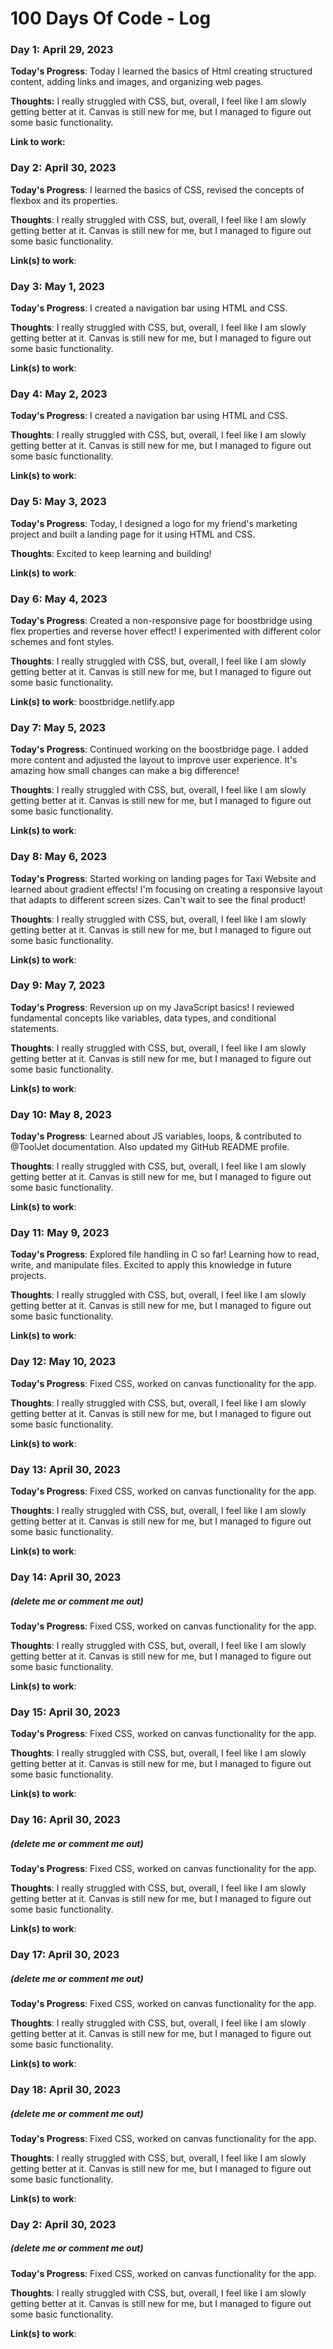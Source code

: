 # 100 Days Of Code - Log

### Day 1: April 29, 2023

**Today's Progress**: Today I learned the basics of Html creating structured content, adding links and images, and organizing web pages.

**Thoughts:** I really struggled with CSS, but, overall, I feel like I am slowly getting better at it. Canvas is still new for me, but I managed to figure out some basic functionality.

**Link to work:**

### Day 2: April 30, 2023

**Today's Progress**: I learned the basics of CSS, revised the concepts of flexbox and its properties.

**Thoughts**: I really struggled with CSS, but, overall, I feel like I am slowly getting better at it. Canvas is still new for me, but I managed to figure out some basic functionality.

**Link(s) to work**:

### Day 3: May 1, 2023

**Today's Progress**: I created a navigation bar using HTML and CSS.  

**Thoughts**: I really struggled with CSS, but, overall, I feel like I am slowly getting better at it. Canvas is still new for me, but I managed to figure out some basic functionality.

**Link(s) to work**:

### Day 4: May 2, 2023

**Today's Progress**: I created a navigation bar using HTML and CSS.

**Thoughts**: I really struggled with CSS, but, overall, I feel like I am slowly getting better at it. Canvas is still new for me, but I managed to figure out some basic functionality.

**Link(s) to work**:

### Day 5: May 3, 2023

**Today's Progress**: Today, I designed a logo for my friend's marketing project and built a landing page for it using HTML and CSS.  

**Thoughts**: Excited to keep learning and building!

**Link(s) to work**:

### Day 6: May 4, 2023

**Today's Progress**: Created a non-responsive page for boostbridge using flex properties and reverse hover effect! I experimented with different color schemes and font styles.

**Thoughts**: I really struggled with CSS, but, overall, I feel like I am slowly getting better at it. Canvas is still new for me, but I managed to figure out some basic functionality.

**Link(s) to work**: boostbridge.netlify.app

### Day 7: May 5, 2023

**Today's Progress**: Continued working on the boostbridge page. I added more content and adjusted the layout to improve user experience. It's amazing how small changes can make a big difference!

**Thoughts**: I really struggled with CSS, but, overall, I feel like I am slowly getting better at it. Canvas is still new for me, but I managed to figure out some basic functionality.

**Link(s) to work**:

### Day 8: May 6, 2023

**Today's Progress**: Started working on landing pages for Taxi Website and learned about gradient effects! I'm focusing on creating a responsive layout that adapts to different screen sizes. Can't wait to see the final product!

**Thoughts**: I really struggled with CSS, but, overall, I feel like I am slowly getting better at it. Canvas is still new for me, but I managed to figure out some basic functionality.

**Link(s) to work**:

### Day 9: May 7, 2023

**Today's Progress**: Reversion up on my JavaScript basics! I reviewed fundamental concepts like variables, data types, and conditional statements.

**Thoughts**: I really struggled with CSS, but, overall, I feel like I am slowly getting better at it. Canvas is still new for me, but I managed to figure out some basic functionality.

**Link(s) to work**:

### Day 10: May 8, 2023

**Today's Progress**: Learned about JS variables, loops, & contributed to  @ToolJet documentation. Also updated my GitHub README profile.

**Thoughts**: I really struggled with CSS, but, overall, I feel like I am slowly getting better at it. Canvas is still new for me, but I managed to figure out some basic functionality.

**Link(s) to work**:

### Day 11: May 9, 2023

**Today's Progress**: Explored file handling in C so far! Learning how to read, write, and manipulate files. Excited to apply this knowledge in future projects.

**Thoughts**: I really struggled with CSS, but, overall, I feel like I am slowly getting better at it. Canvas is still new for me, but I managed to figure out some basic functionality.

**Link(s) to work**:

### Day 12: May 10, 2023

**Today's Progress**: Fixed CSS, worked on canvas functionality for the app.

**Thoughts**: I really struggled with CSS, but, overall, I feel like I am slowly getting better at it. Canvas is still new for me, but I managed to figure out some basic functionality.

**Link(s) to work**:

### Day 13: April 30, 2023

**Today's Progress**: Fixed CSS, worked on canvas functionality for the app.

**Thoughts**: I really struggled with CSS, but, overall, I feel like I am slowly getting better at it. Canvas is still new for me, but I managed to figure out some basic functionality.

**Link(s) to work**:

### Day 14: April 30, 2023
##### (delete me or comment me out)

**Today's Progress**: Fixed CSS, worked on canvas functionality for the app.

**Thoughts**: I really struggled with CSS, but, overall, I feel like I am slowly getting better at it. Canvas is still new for me, but I managed to figure out some basic functionality.

**Link(s) to work**:

### Day 15: April 30, 2023

**Today's Progress**: Fixed CSS, worked on canvas functionality for the app.

**Thoughts**: I really struggled with CSS, but, overall, I feel like I am slowly getting better at it. Canvas is still new for me, but I managed to figure out some basic functionality.

**Link(s) to work**:

### Day 16: April 30, 2023
##### (delete me or comment me out)

**Today's Progress**: Fixed CSS, worked on canvas functionality for the app.

**Thoughts**: I really struggled with CSS, but, overall, I feel like I am slowly getting better at it. Canvas is still new for me, but I managed to figure out some basic functionality.

**Link(s) to work**:

### Day 17: April 30, 2023
##### (delete me or comment me out)

**Today's Progress**: Fixed CSS, worked on canvas functionality for the app.

**Thoughts**: I really struggled with CSS, but, overall, I feel like I am slowly getting better at it. Canvas is still new for me, but I managed to figure out some basic functionality.

**Link(s) to work**:

### Day 18: April 30, 2023
##### (delete me or comment me out)

**Today's Progress**: Fixed CSS, worked on canvas functionality for the app.

**Thoughts**: I really struggled with CSS, but, overall, I feel like I am slowly getting better at it. Canvas is still new for me, but I managed to figure out some basic functionality.

**Link(s) to work**:

### Day 2: April 30, 2023
##### (delete me or comment me out)

**Today's Progress**: Fixed CSS, worked on canvas functionality for the app.

**Thoughts**: I really struggled with CSS, but, overall, I feel like I am slowly getting better at it. Canvas is still new for me, but I managed to figure out some basic functionality.

**Link(s) to work**:

